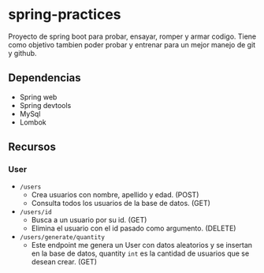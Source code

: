 # spring-practices
Proyecto de spring boot para probar, ensayar, romper y armar codigo.
Tiene como objetivo tambien poder probar y entrenar para un mejor manejo de git y github.

## Dependencias
- Spring web
- Spring devtools
- MySql
- Lombok

## Recursos
### User
  - `/users`
    - Crea usuarios con nombre, apellido y edad. (POST)
    - Consulta todos los usuarios de la base de datos. (GET)
  - `/users/id`
    - Busca a un usuario por su id. (GET)
    - Elimina el usuario con el id pasado como argumento. (DELETE)
  - `/users/generate/quantity`
    - Este endpoint me genera un User con datos aleatorios y se insertan en la base de datos, quantity `int` es la cantidad de usuarios que se desean crear. (GET)   
  